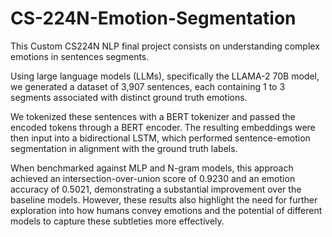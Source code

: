 # CS-224N-Emotion-Segmentation
This Custom CS224N NLP final project consists on understanding complex emotions in sentences segments.

Using large language models (LLMs), specifically the LLAMA-2 70B model, we generated a dataset of 3,907 sentences, each containing 1 to 3 segments associated with distinct ground truth emotions.

We tokenized these sentences with a BERT tokenizer and passed the encoded tokens through a BERT encoder. The resulting embeddings were then input into a bidirectional LSTM, which performed sentence-emotion segmentation in alignment with the ground truth labels.

When benchmarked against MLP and N-gram models, this approach achieved an intersection-over-union score of 0.9230 and an emotion accuracy of 0.5021, demonstrating a substantial improvement over the baseline models. However, these results also highlight the need for further exploration into how humans convey emotions and the potential of different models to capture these subtleties more effectively.


